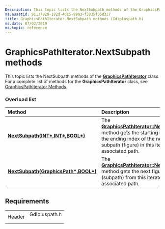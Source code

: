 ```yaml
---
Description: This topic lists the NextSubpath methods of the GraphicsPathIterator class. For a complete list of methods for the GraphicsPathIterator class, see GraphicsPathIterator Methods.
ms.assetid: 91137029-182d-4dc5-89a3-f3835f55d327
title: GraphicsPathIterator.NextSubpath methods (Gdipluspath.h)
ms.date: 07/02/2019
ms.topic: reference
---
```


# GraphicsPathIterator.NextSubpath methods

This topic lists the NextSubpath methods of the [**GraphicsPathIterator**](/windows/win32/api/gdipluspath/nl-gdipluspath-graphicspathiterator) class. For a complete list of methods for the **GraphicsPathIterator** class, see [GraphicsPathIterator Methods](-gdiplus-class-graphicspathiterator-methods.md).

### Overload list



| Method                                                                                                                   | Description                                                                                                                                                                                                                                                    |
|:-------------------------------------------------------------------------------------------------------------------------|:---------------------------------------------------------------------------------------------------------------------------------------------------------------------------------------------------------------------------------------------------------------|
| [**NextSubpath(INT\*,INT\*,BOOL\*)**](/previous-versions//ms535463(v=vs.85)) | The [**GraphicsPathIterator::NextSubpath**](/previous-versions//ms535463(v=vs.85)) method gets the starting index and the ending index of the next subpath (figure) in this iterator's associated path.<br/> |
| [**NextSubpath(GraphicsPath\*,BOOL\*)**](/windows/win32/api/gdipluspath/nf-gdipluspath-graphicspathiterator-nextsubpath(outconstgraphicspath_outbool))             | The [**GraphicsPathIterator::NextSubpath**](/windows/win32/api/gdipluspath/nf-gdipluspath-graphicspathiterator-nextsubpath(outconstgraphicspath_outbool)) method gets the next figure (subpath) from this iterator's associated path.<br/>                                                         |



## Requirements



|                   |                                                                                          |
|-------------------|------------------------------------------------------------------------------------------|
| Header<br/> | <dl> <dt>Gdipluspath.h</dt> </dl> |



 

 
